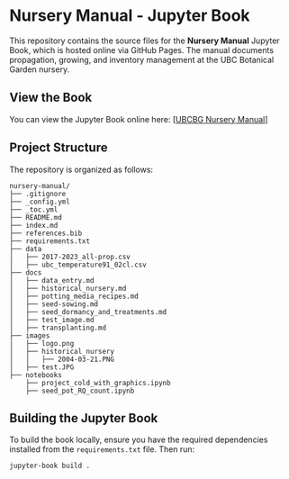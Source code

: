 # Nursery Manual - Jupyter Book

This repository contains the source files for the **Nursery Manual** Jupyter Book, which is hosted online via GitHub Pages. The manual documents propagation, growing, and inventory management at the UBC Botanical Garden nursery.

## View the Book

You can view the Jupyter Book online here: [[UBCBG Nursery Manual](https://kkubeck.github.io/nursery-manual/)]

## Project Structure

The repository is organized as follows:

```
nursery-manual/
├── .gitignore
├── _config.yml
├── _toc.yml
├── README.md
├── index.md
├── references.bib
├── requirements.txt
├── data
│   ├── 2017-2023_all-prop.csv
│   ├── ubc_temperature91_02cl.csv
├── docs
│   ├── data_entry.md
│   ├── historical_nursery.md
│   ├── potting_media_recipes.md
│   ├── seed-sowing.md
│   ├── seed_dormancy_and_treatments.md
│   ├── test_image.md
│   ├── transplanting.md
├── images
│   ├── logo.png
│   ├── historical_nursery
│   │   ├── 2004-03-21.PNG
│   ├── test.JPG
├── notebooks
    ├── project_cold_with_graphics.ipynb
    ├── seed_pot_RQ_count.ipynb
```

## Building the Jupyter Book

To build the book locally, ensure you have the required dependencies installed from the `requirements.txt` file. Then run:

```bash
jupyter-book build .
